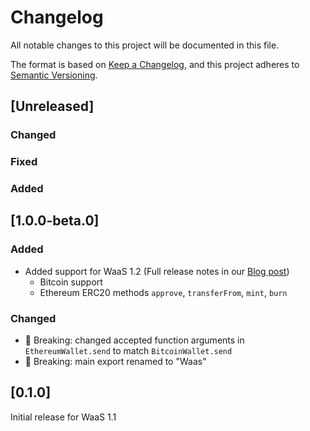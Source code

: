 # Changelog
All notable changes to this project will be documented in this file.

The format is based on [Keep a Changelog](https://keepachangelog.com/en/1.0.0/),
and this project adheres to [Semantic Versioning](https://semver.org/spec/v2.0.0.html).

## [Unreleased]
### Changed
### Fixed
### Added 

## [1.0.0-beta.0]
### Added 
* Added support for WaaS 1.2 (Full release notes in our [Blog post](https://tangany.com/blog/release-notes-1-2/))
  * Bitcoin support
  * Ethereum ERC20 methods `approve`, `transferFrom`, `mint`, `burn`
  
### Changed
* 🚨 Breaking: changed accepted function arguments in `EthereumWallet.send` to match `BitcoinWallet.send`
* 🚨 Breaking: main export renamed to "Waas"

## [0.1.0]
Initial release for WaaS 1.1 
